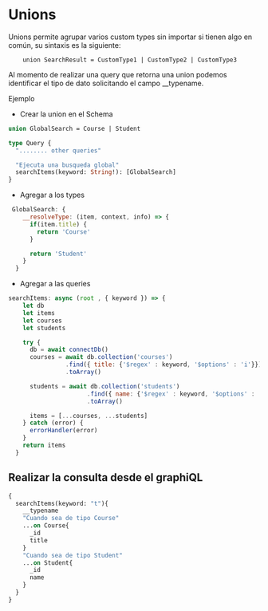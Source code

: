 # Unions

Unions permite agrupar varios custom types sin importar si tienen algo en común, su sintaxis es la siguiente:

        union SearchResult = CustomType1 | CustomType2 | CustomType3

Al momento de realizar una query que retorna una union podemos identificar el tipo de dato solicitando el campo __typename.

Ejemplo

- Crear la union en el Schema 

```graphql
union GlobalSearch = Course | Student

type Query {
  "........ other queries"

  "Ejecuta una busqueda global"
  searchItems(keyword: String!): [GlobalSearch]  
}
```

- Agregar a los types

```js
 GlobalSearch: {
    __resolveType: (item, context, info) => {
      if(item.title) {
        return 'Course'
      }

      return 'Student'
    }
  }
```

- Agregar a las queries 

```js
searchItems: async (root , { keyword }) => {
    let db
    let items
    let courses
    let students

    try {
      db = await connectDb()
      courses = await db.collection('courses')
                .find({ title: {'$regex' : keyword, '$options' : 'i'}})
                .toArray()

      students = await db.collection('students')
                      .find({ name: {'$regex' : keyword, '$options' : 'i'}})
                      .toArray()

      items = [...courses, ...students]                      
    } catch (error) {
      errorHandler(error)
    }
    return items
  }
```


## Realizar la consulta desde el graphiQL

```graphql
{
  searchItems(keyword: "t"){
    __typename
    "Cuando sea de tipo Course"
    ...on Course{
      _id
      title
    }
    "Cuando sea de tipo Student"
    ...on Student{
      _id
      name
    }
  }
}
```